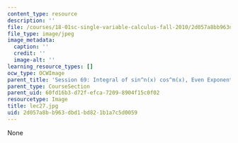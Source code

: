 ```yaml
---
content_type: resource
description: ''
file: /courses/18-01sc-single-variable-calculus-fall-2010/2d057a8bb963dbd1bd821b1a7c5d0059_lec27.jpg
file_type: image/jpeg
image_metadata:
  caption: ''
  credit: ''
  image-alt: ''
learning_resource_types: []
ocw_type: OCWImage
parent_title: 'Session 69: Integral of sin^n(x) cos^m(x), Even Exponents'
parent_type: CourseSection
parent_uid: 60fd16b3-d72f-efca-7209-8904f15c0f02
resourcetype: Image
title: lec27.jpg
uid: 2d057a8b-b963-dbd1-bd82-1b1a7c5d0059
---
```

None


